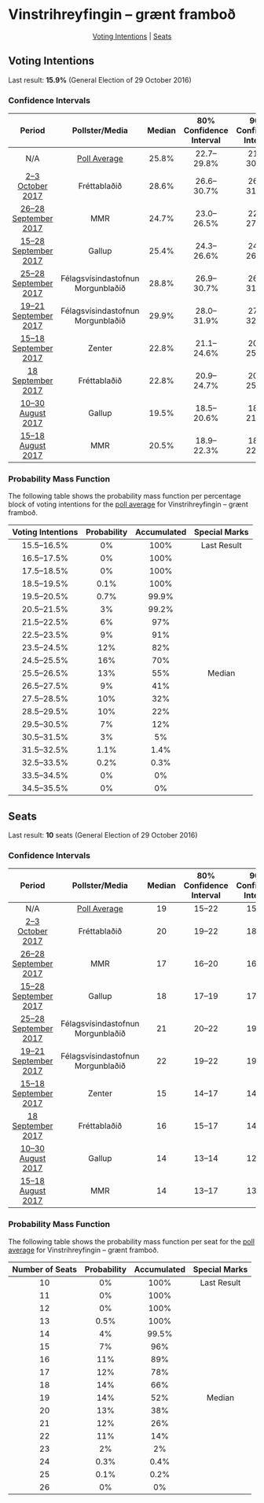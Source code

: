 # Vinstrihreyfingin – grænt framboð

<p align="center"><a href="#voting-intentions">Voting Intentions</a> | <a href="#seats">Seats</a></p>

## Voting Intentions

Last result: **15.9%** (General Election of 29 October 2016)

### Confidence Intervals

| Period     | Pollster/Media   | Median | 80% Confidence Interval | 90% Confidence Interval | 95% Confidence Interval | 99% Confidence Interval |
|:----------:|:----------------:|:-----------:|:-----------------------:|:-----------------------:|:-----------------------:|:-----------------------:|
| N/A | [Poll Average](average.html) | 25.8% | 22.7–29.8% | 21.9–30.5% | 21.3–31.1% | 20.3–32.2% |
| [2–3 October 2017](2017-10-03-Frettabladid.html) | Fréttablaðið | 28.6% | 26.6–30.7% | 26.1–31.3% | 25.6–31.9% | 24.7–32.9% |
| [26–28 September 2017](2017-09-28-MMR.html) | MMR | 24.7% | 23.0–26.5% | 22.6–27.0% | 22.2–27.5% | 21.4–28.4% |
| [15–28 September 2017](2017-09-28-Gallup.html) | Gallup | 25.4% | 24.3–26.6% | 24.0–26.9% | 23.7–27.2% | 23.2–27.7% |
| [25–28 September 2017](2017-09-28-Felagsvisindastofnun.html) | Félagsvísindastofnun <br> Morgunblaðið | 28.8% | 26.9–30.7% | 26.4–31.3% | 26.0–31.7% | 25.1–32.7% |
| [19–21 September 2017](2017-09-21-Felagsvisindastofnun.html) | Félagsvísindastofnun <br> Morgunblaðið | 29.9% | 28.0–31.9% | 27.5–32.4% | 27.0–32.9% | 26.1–33.9% |
| [15–18 September 2017](2017-09-18-Zenter.html) | Zenter | 22.8% | 21.1–24.6% | 20.7–25.1% | 20.3–25.6% | 19.5–26.5% |
| [18 September 2017](2017-09-18-Frettabladid.html) | Fréttablaðið | 22.8% | 20.9–24.7% | 20.4–25.3% | 20.0–25.8% | 19.1–26.7% |
| [10–30 August 2017](2017-08-30-Gallup.html) | Gallup | 19.5% | 18.5–20.6% | 18.2–21.0% | 17.9–21.2% | 17.4–21.8% |
| [15–18 August 2017](2017-08-18-MMR.html) | MMR | 20.5% | 18.9–22.3% | 18.5–22.8% | 18.1–23.2% | 17.4–24.1% |

### Probability Mass Function

The following table shows the probability mass function per percentage block of voting intentions for the [poll average](average.html) for Vinstrihreyfingin – grænt framboð.

| Voting Intentions | Probability | Accumulated | Special Marks |
|:-----------------:|:-----------:|:-----------:|:-------------:|
| 15.5–16.5% | 0% | 100% | Last Result |
| 16.5–17.5% | 0% | 100% |  |
| 17.5–18.5% | 0% | 100% |  |
| 18.5–19.5% | 0.1% | 100% |  |
| 19.5–20.5% | 0.7% | 99.9% |  |
| 20.5–21.5% | 3% | 99.2% |  |
| 21.5–22.5% | 6% | 97% |  |
| 22.5–23.5% | 9% | 91% |  |
| 23.5–24.5% | 12% | 82% |  |
| 24.5–25.5% | 16% | 70% |  |
| 25.5–26.5% | 13% | 55% | Median |
| 26.5–27.5% | 9% | 41% |  |
| 27.5–28.5% | 10% | 32% |  |
| 28.5–29.5% | 10% | 22% |  |
| 29.5–30.5% | 7% | 12% |  |
| 30.5–31.5% | 3% | 5% |  |
| 31.5–32.5% | 1.1% | 1.4% |  |
| 32.5–33.5% | 0.2% | 0.3% |  |
| 33.5–34.5% | 0% | 0% |  |
| 34.5–35.5% | 0% | 0% |  |


## Seats

Last result: **10** seats (General Election of 29 October 2016)

### Confidence Intervals

| Period     | Pollster/Media   | Median | 80% Confidence Interval | 90% Confidence Interval | 95% Confidence Interval | 99% Confidence Interval |
|:----------:|:----------------:|:------:|:-----------------------:|:-----------------------:|:-----------------------:|:-----------------------:|
| N/A | [Poll Average](average.html) | 19 | 15–22 | 15–22 | 14–22 | 14–23 |
| [2–3 October 2017](2017-10-03-Frettabladid.html) | Fréttablaðið | 20 | 19–22 | 18–22 | 18–23 | 17–24 |
| [26–28 September 2017](2017-09-28-MMR.html) | MMR | 17 | 16–20 | 16–20 | 16–21 | 15–21 |
| [15–28 September 2017](2017-09-28-Gallup.html) | Gallup | 18 | 17–19 | 17–20 | 17–20 | 16–21 |
| [25–28 September 2017](2017-09-28-Felagsvisindastofnun.html) | Félagsvísindastofnun <br> Morgunblaðið | 21 | 20–22 | 19–23 | 18–23 | 17–25 |
| [19–21 September 2017](2017-09-21-Felagsvisindastofnun.html) | Félagsvísindastofnun <br> Morgunblaðið | 22 | 19–22 | 19–22 | 18–23 | 17–23 |
| [15–18 September 2017](2017-09-18-Zenter.html) | Zenter | 15 | 14–17 | 14–17 | 14–18 | 13–18 |
| [18 September 2017](2017-09-18-Frettabladid.html) | Fréttablaðið | 16 | 15–17 | 14–18 | 13–18 | 12–19 |
| [10–30 August 2017](2017-08-30-Gallup.html) | Gallup | 14 | 13–14 | 12–15 | 12–15 | 12–15 |
| [15–18 August 2017](2017-08-18-MMR.html) | MMR | 14 | 13–17 | 13–17 | 12–17 | 12–17 |

### Probability Mass Function

The following table shows the probability mass function per seat for the [poll average](average.html) for Vinstrihreyfingin – grænt framboð.

| Number of Seats | Probability | Accumulated | Special Marks |
|:---------------:|:-----------:|:-----------:|:-------------:|
| 10 | 0% | 100% | Last Result |
| 11 | 0% | 100% |  |
| 12 | 0% | 100% |  |
| 13 | 0.5% | 100% |  |
| 14 | 4% | 99.5% |  |
| 15 | 7% | 96% |  |
| 16 | 11% | 89% |  |
| 17 | 12% | 78% |  |
| 18 | 14% | 66% |  |
| 19 | 14% | 52% | Median |
| 20 | 13% | 38% |  |
| 21 | 12% | 26% |  |
| 22 | 11% | 14% |  |
| 23 | 2% | 2% |  |
| 24 | 0.3% | 0.4% |  |
| 25 | 0.1% | 0.2% |  |
| 26 | 0% | 0% |  |



